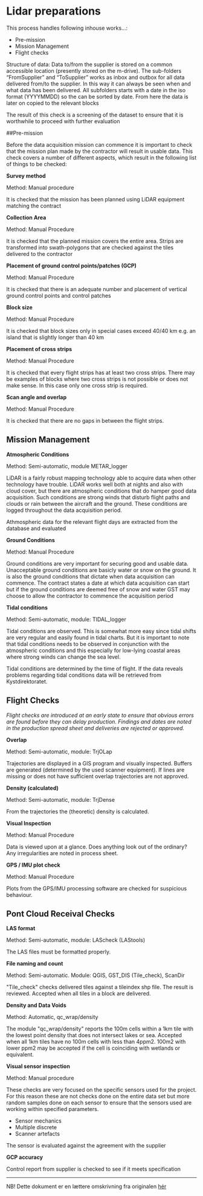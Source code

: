 # Lidar preparations

This process handles following inhouse works...:

* Pre-mission
* Mission Management
* Flight checks

Structure of data: Data to/from the supplier is stored on a common accessible location (presently stored on the m-drive). The sub-folders “FromSupplier” and “ToSupplier” works as inbox and outbox for all data delivered from/to the supplier. In this way it can always be seen when and what data has been delivered. All subfolders starts with a date in the iso format (YYYYMMDD) so the can be sorted by date. From here the data is later on copied to the relevant blocks

The result of this check is a screening of the dataset to ensure that it is worthwhile to proceed with further evaluation

##Pre-mission

Before the data acquisition mission can commence it is important to check that the mission plan made by the contractor will result in usable data. This check covers a number of different aspects, which result in the following list of things to be checked:

**Survey method**

Method: Manual procedure

It is checked that the mission has been planned using LiDAR equipment matching the contract
  
**Collection Area**

Method: Manual Procedure

It is checked that the planned mission covers the entire area. Strips are transformed into swath-polygons that are checked against the tiles delivered to the contractor
  
**Placement of ground control points/patches (GCP)**

Method: Manual Procedure
  
It is checked that there is an adequate number and placement of vertical ground control points and control patches
  
**Block size**

Method: Manual Procedure
  
It is checked that block sizes only in special cases exceed 40/40 km e.g. an island that is slightly longer than 40 km
  
**Placement of cross strips**

Method: Manual Procedure
  
It is checked that every flight strips has at least two cross strips. There may be examples of blocks where two cross strips is not possible or does not make sense. In this case only one cross strip is required.

**Scan angle and overlap**

Method: Manual Procedure
  
It is checked that there are no gaps in between the flight strips. 


## Mission Management

**Atmospheric Conditions**
  
Method: Semi-automatic, module METAR_logger
  
LiDAR is a fairly robust mapping technology able to acquire data when other technology have trouble. LiDAR works well both at nights and also with cloud cover, but there are atmospheric conditions that do hamper good data acquisition. Such conditions are strong winds that disturb flight paths and clouds or rain between the aircraft and the ground. These conditions are logged throughout the data acquisition period.   

Athmospheric data for the relevant flight days are extracted from the database and evaluated 

**Ground Conditions**

Method: Manual Procedure
  
Ground conditions are very important for securing good and usable data. Unacceptable ground conditions are basicly water or snow on the ground. It is also the ground conditions that dictate when data acquisition can commence. The contract states a date at which data acquisition can start but if the ground conditions are deemed free of snow and water GST may choose to allow the contractor to commence the acquisition period
  
**Tidal conditions**

Method: Semi-automatic, module: TIDAL_logger

Tidal conditions are observed. This is somewhat more easy since tidal shifts are very regular and easily found in tidal charts. But it is important to note that tidal conditions needs to be observed in conjunction with the atmospheric conditions and this especially for low-lying coastal areas where strong winds can change the sea level.

Tidal conditions are determined by the time of flight. If the data reveals problems regarding tidal conditions data will be retrieved from Kystdirektoratet. 

## Flight Checks

_Flight checks are introduced at an early state to ensure that obvious errors are found before they can delay production. Findings and dates are noted in the production spread sheet and deliveries are rejected or approved._

**Overlap**

Method: Semi-automatic, module: TrjOLap

Trajectories are displayed in a GIS program and visually inspected. Buffers are generated (determined by the used scanner equipment). If lines are missing or does not have sufficient overlap trajectories are not approved.

**Density (calculated)** 

Method: Semi-automatic, module: TrjDense

From the trajectories the (theoretic) density is calculated.

**Visual Inspection**

Method: Manual Procedure

Data is viewed upon at a glance. Does anything look out of the ordinary? Any irregularities are noted in process sheet. 

**GPS / IMU plot check**

Method: Manual Procedure

Plots from the GPS/IMU processing software are checked for suspicious behaviour. 

## Pont Cloud Receival Checks

**LAS format**

Method: Semi-automatic, module: LAScheck (LAStools)

The LAS files must be formatted properly. 

**File naming and count**

Method: Semi-automatic. Module: QGIS, GST_DIS (Tile_check), ScanDir

"Tile_check" checks delivered tiles against a tileindex shp file. The result is reviewed. Accepted when all tiles in a block are delivered.

**Density and Data Voids**

Method: Automatic, qc_wrap/density

The module "qc_wrap/density" reports the 100m cells within a 1km tile with the lowest point density that does not intersect lakes or sea. Accepted when all 1km tiles have no 100m cells with less than 4ppm2. 100m2 with lower ppm2 may be accepted if the cell is coinciding with wetlands or equivalent. 

**Visual sensor inspection**

Method: Manual procedure

These checks are very focused on the specific sensors used for the project. For this reason these are not checks done on the entire data set but more random samples done on each sensor to ensure that the sensors used are working within specified parameters.

* Sensor mechanics
* Multiple discrete
* Scanner artefacts

The sensor is evaluated against the agreement with the supplier

**GCP accuracy** 

Control report from supplier is checked to see if it meets specification

---

NB! Dette dokument er en lættere omskrivning fra originalen [hér](https://docs.google.com/document/d/1L5Bj4IGPBinCyzcHFO4n7pemHKG-DdtMz3xG3NMcVq4/edit#heading=h.8h3hjk9j9ytk)




